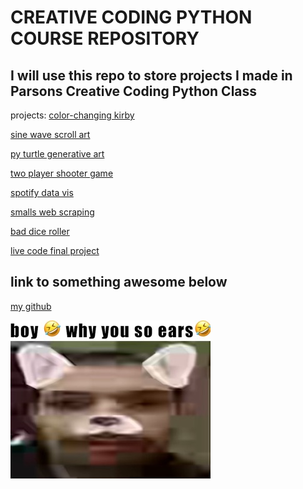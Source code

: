 # CREATIVE CODING PYTHON COURSE REPOSITORY
I will use this repo to store projects I made in Parsons Creative Coding Python Class
---
projects: [color-changing kirby](https://github.com/macizen/pyClassRepo/blob/main/Assignment2_kirby/readme.md)

[sine wave scroll art](https://github.com/macizen/pyClassRepo/blob/main/scroll_art/readme.md)

[py turtle generative art](https://github.com/macizen/pyClassRepo/tree/main/turtle)

[two player shooter game](https://github.com/macizen/pyClassRepo/tree/main/pygame)

[spotify data vis](https://github.com/macizen/pyClassRepo/tree/main/datavis)

[smalls web scraping](https://github.com/macizen/pyClassRepo/tree/main/web_scraping)

[bad dice roller](https://github.com/macizen/pyClassRepo/blob/main/gui-tkinter/readme.md)

[live code final project](https://github.com/macizen/pyClassRepo/tree/main/final_project)

## link to something awesome below
[my github](https://github.com/macizen)

![picture of me](pictures/me.jpeg)
